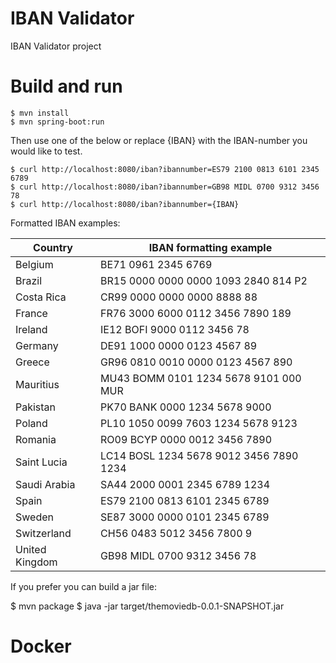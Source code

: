 # IBAN Validator
IBAN Validator project


# Build and run
```
$ mvn install
$ mvn spring-boot:run
```
Then use one of the below or replace {IBAN} with the IBAN-number you would like to test.
```
$ curl http://localhost:8080/iban?ibannumber=ES79 2100 0813 6101 2345 6789
$ curl http://localhost:8080/iban?ibannumber=GB98 MIDL 0700 9312 3456 78
$ curl http://localhost:8080/iban?ibannumber={IBAN}
```

Formatted IBAN examples:

| Country |	IBAN formatting example |
| ------- | ------------------------|
|	Belgium	|	BE71 0961 2345 6769	|
|	Brazil	|	BR15 0000 0000 0000 1093 2840 814 P2	|
|	Costa Rica	|	CR99 0000 0000 0000 8888 88	|
|	France	|	FR76 3000 6000 0112 3456 7890 189	|
|	Ireland	|	IE12 BOFI 9000 0112 3456 78	|
|	Germany	|	DE91 1000 0000 0123 4567 89	|
|	Greece	|	GR96 0810 0010 0000 0123 4567 890	|
|	Mauritius	|	MU43 BOMM 0101 1234 5678 9101 000 MUR	|
|	Pakistan	|	PK70 BANK 0000 1234 5678 9000	|
|	Poland	|	PL10 1050 0099 7603 1234 5678 9123	|
|	Romania	|	RO09 BCYP 0000 0012 3456 7890	|
|	Saint Lucia	|	LC14 BOSL 1234 5678 9012 3456 7890 1234	|
|	Saudi Arabia	|	SA44 2000 0001 2345 6789 1234	|
|	Spain	|	ES79 2100 0813 6101 2345 6789	|
|	Sweden	|	SE87 3000 0000 0101 2345 6789	|
|	Switzerland	|	CH56 0483 5012 3456 7800 9	|
|	United Kingdom	|	GB98 MIDL 0700 9312 3456 78	|



If you prefer you can build a jar file:

$ mvn package
$ java -jar target/themoviedb-0.0.1-SNAPSHOT.jar

# Docker
